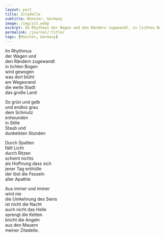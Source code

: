 ```yaml
---
layout: post
title: Zitadelle
subtitle: Münster, Germany
image: /img/zit.webp
excerpt: Im Rhythmus der Wagen und den Rändern zugewandt, in lichten Bogen wird gewogen was dort blüht, am Wegesrand, die weite Stadt, das große Land ...
permalink: /journal/:title/
tags: [Münster, Germany]
---
```


Im Rhythmus  
der Wagen und  
den Rändern zugewandt  
in lichten Bogen  
wird gewogen  
was dort blüht  
am Wegesrand  
die weite Stadt  
das große Land  

So grün und gelb  
und endlos grau  
dem Schmutz  
entwunden  
in Stille  
Staub und  
dunkelsten Stunden  

Durch Spalten  
fällt Licht  
durch Ritzen  
scheint nichts  
als Hoffnung dass sich  
jener Tag enthülle  
der löst die Fesseln  
aller Apathie  

Aus immer und immer  
wird nie  
die Umkehrung des Seins  
ist nicht die Nacht  
auch nicht das Helle  
sprengt die Ketten  
bricht die Angeln  
aus den Mauern  
meiner Zitadelle.  
